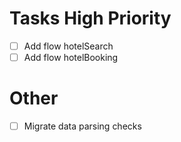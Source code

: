 # Tasks High Priority
- [ ] Add flow hotelSearch
- [ ] Add flow hotelBooking

# Other
- [ ] Migrate data parsing checks